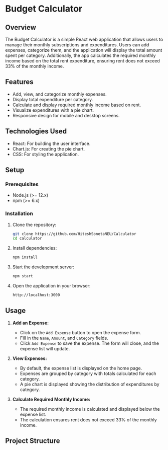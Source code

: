 # Budget Calculator

## Overview

The Budget Calculator is a simple React web application that allows users to manage their monthly subscriptions and expenditures. Users can add expenses, categorize them, and the application will display the total amount spent per category. Additionally, the app calculates the required monthly income based on the total rent expenditure, ensuring rent does not exceed 33% of the monthly income.

## Features

- Add, view, and categorize monthly expenses.
- Display total expenditure per category.
- Calculate and display required monthly income based on rent.
- Visualize expenditures with a pie chart.
- Responsive design for mobile and desktop screens.

## Technologies Used

- React: For building the user interface.
- Chart.js: For creating the pie chart.
- CSS: For styling the application.

## Setup

### Prerequisites

- Node.js (>= 12.x)
- npm (>= 6.x)

### Installation

1. Clone the repository:
    ```sh
    git clone https://github.com/HiteshSonetaNEU/Calculator
    cd calculator
    ```

2. Install dependencies:
    ```sh
    npm install
    ```

3. Start the development server:
    ```sh
    npm start
    ```

4. Open the application in your browser:
    ```sh
    http://localhost:3000
    ```

## Usage

1. **Add an Expense:**
    - Click on the `Add Expense` button to open the expense form.
    - Fill in the `Name`, `Amount`, and `Category` fields.
    - Click `Add Expense` to save the expense. The form will close, and the expense list will update.

2. **View Expenses:**
    - By default, the expense list is displayed on the home page.
    - Expenses are grouped by category with totals calculated for each category.
    - A pie chart is displayed showing the distribution of expenditures by category.

3. **Calculate Required Monthly Income:**
    - The required monthly income is calculated and displayed below the expense list.
    - The calculation ensures rent does not exceed 33% of the monthly income.

## Project Structure

